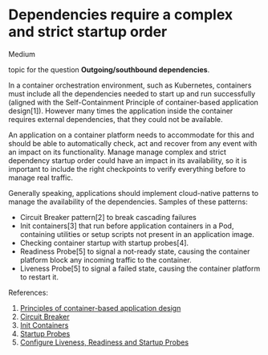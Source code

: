 # Dependencies require a complex and strict startup order

<div class="risk-rounded-box medium">Medium</div>

topic for the question **Outgoing/southbound dependencies**.

In a container orchestration environment, such as Kubernetes, containers must include
all the dependencies needed to start up and run successfully (aligned with the 
Self-Containment Principle of container-based application design[1]). However many times the
application inside the container requires external dependencies, that they could
not be available.

An application on a container platform needs to accommodate for this and should be
able to automatically check, act and recover from any event with an impact on its
functionality. Manage manage complex and strict dependency startup order could have an
impact in its availability, so it is important to include the right checkpoints to 
verify everything before to manage real traffic.

Generally speaking, applications should implement cloud-native patterns to manage
the availability of the dependencies. Samples of these patterns:

* Circuit Breaker pattern[2] to break cascading failures
* Init containers[3] that run before application containers in a Pod, containing
utilities or setup scripts not present in an application image.
* Checking container startup with startup probes[4].
* Readiness Probe[5] to signal a not-ready state, causing the container platform block any
incoming traffic to the container.
* Liveness Probe[5] to signal a failed state, causing the container platform to restart it.

References:
1. [Principles of container-based application design](https://www.redhat.com/en/resources/cloud-native-container-design-whitepaper)
2. [Circuit Breaker](https://martinfowler.com/bliki/CircuitBreaker.html)
3. [Init Containers](https://kubernetes.io/docs/concepts/workloads/pods/init-containers/)
4. [Startup Probes](https://kubernetes.io/docs/tasks/configure-pod-container/configure-liveness-readiness-startup-probes/#define-startup-probes)
5. [Configure Liveness, Readiness and Startup Probes](https://kubernetes.io/docs/tasks/configure-pod-container/configure-liveness-readiness-startup-probes/)
